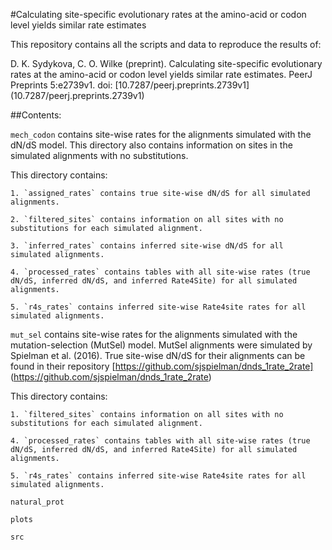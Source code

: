 #Calculating site-specific evolutionary rates at the amino-acid or codon level yields similar rate estimates

This repository contains all the scripts and data to reproduce the results of:

D. K. Sydykova, C. O. Wilke (preprint). Calculating site-specific evolutionary rates at the amino-acid or codon level yields similar rate estimates. PeerJ Preprints 5:e2739v1. doi: [10.7287/peerj.preprints.2739v1] (10.7287/peerj.preprints.2739v1)

##Contents:

`mech_codon` contains site-wise rates for the alignments simulated with the dN/dS model. This directory also contains information on sites in the simulated alignments with no substitutions. 

This directory contains:

	1. `assigned_rates` contains true site-wise dN/dS for all simulated alignments.

	2. `filtered_sites` contains information on all sites with no substitutions for each simulated alignment. 

	3. `inferred_rates` contains inferred site-wise dN/dS for all simulated alignments.

	4. `processed_rates` contains tables with all site-wise rates (true dN/dS, inferred dN/dS, and inferred Rate4Site) for all simulated alignments.

	5. `r4s_rates` contains inferred site-wise Rate4site rates for all simulated alignments. 
	 
`mut_sel` contains site-wise rates for the alignments simulated with the mutation-selection (MutSel) model. MutSel alignments were simulated by Spielman et al. (2016). True site-wise dN/dS for their alignments can be found in their repository [https://github.com/sjspielman/dnds_1rate_2rate] (https://github.com/sjspielman/dnds_1rate_2rate)

This directory contains:

	1. `filtered_sites` contains information on all sites with no substitutions for each simulated alignment. 

	4. `processed_rates` contains tables with all site-wise rates (true dN/dS, inferred dN/dS, and inferred Rate4Site) for all simulated alignments.

	5. `r4s_rates` contains inferred site-wise Rate4site rates for all simulated alignments. 
	
`natural_prot`

`plots`

`src`